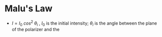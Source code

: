 # Malu's Law
- $I = I_0$ $cos^2$ $\theta_i$  , $I_0$ is the initial intensity; $\theta_i$ is the angle between the plane of the polarizer and the